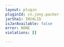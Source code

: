 ```yaml
---
layout: plugin
pluginId: cn.jony.packer
jarSha1: INVALID
isJarAvailable: false
error: NONE
violations: []

---
```

